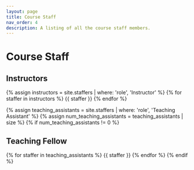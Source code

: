 ```yaml
---
layout: page
title: Course Staff
nav_order: 4
description: A listing of all the course staff members.
---
```


# Course Staff

## Instructors

{% assign instructors = site.staffers | where: 'role', 'Instructor' %}
{% for staffer in instructors %}
{{ staffer }}
{% endfor %}

{% assign teaching_assistants = site.staffers | where: 'role', 'Teaching Assistant' %}
{% assign num_teaching_assistants = teaching_assistants | size %}
{% if num_teaching_assistants != 0 %}
## Teaching Fellow

{% for staffer in teaching_assistants %}
{{ staffer }}
{% endfor %}
{% endif %}
